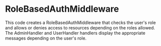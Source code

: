 # RoleBasedAuthMiddleware
This code creates a RoleBasedAuthMiddleware that checks the user's role and allows or denies access to resources depending on the roles allowed. The AdminHandler and UserHandler handlers display the appropriate messages depending on the user's role.
